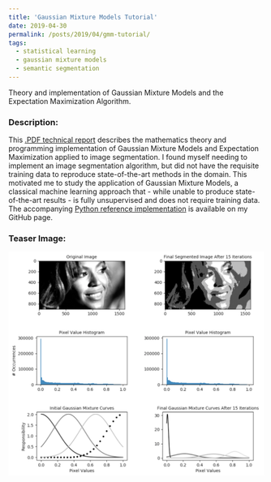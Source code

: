 ```yaml
---
title: 'Gaussian Mixture Models Tutorial'
date: 2019-04-30
permalink: /posts/2019/04/gmm-tutorial/
tags:
  - statistical learning
  - gaussian mixture models
  - semantic segmentation
---
```


Theory and implementation of Gaussian Mixture Models and the Expectation Maximization Algorithm.

### Description:

This [.PDF technical report](/content/gmm_tutorial.pdf) describes the mathematics theory and programming implementation of Gaussian Mixture Models and Expectation Maximization applied to image segmentation. I found myself needing to implement an image segmentation algorithm, but did not have the requisite training data to reproduce state-of-the-art methods in the domain. This motivated me to study the application of Gaussian Mixture Models, a classical machine learning approach that - while unable to produce state-of-the-art results - is fully unsupervised and does not require training data. The accompanying [Python reference implementation](https://github.com/alexhagiopol/gmm) is available on my GitHub page.

### Teaser Image:

![GMM Teaser Image](/content/gmm_figure.png)